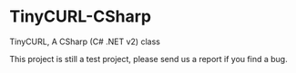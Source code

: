 # TinyCURL-CSharp
TinyCURL, A CSharp (C# .NET v2) class

This project is still a test project, please send us a report if you find a bug.
